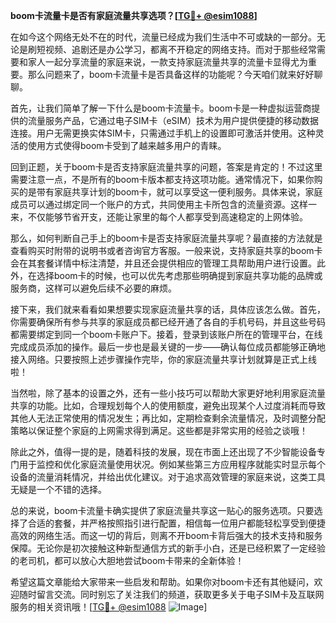 **boom卡流量卡是否有家庭流量共享选项？[[TG💪+ @esim1088](https://t.me/s/esim1088)]**

在如今这个网络无处不在的时代，流量已经成为我们生活中不可或缺的一部分。无论是刷短视频、追剧还是办公学习，都离不开稳定的网络支持。而对于那些经常需要和家人一起分享流量的家庭来说，一款支持家庭流量共享的流量卡显得尤为重要。那么问题来了，boom卡流量卡是否具备这样的功能呢？今天咱们就来好好聊聊。

首先，让我们简单了解一下什么是boom卡流量卡。boom卡是一种虚拟运营商提供的流量服务产品，它通过电子SIM卡（eSIM）技术为用户提供便捷的移动数据连接。用户无需更换实体SIM卡，只需通过手机上的设置即可激活并使用。这种灵活的使用方式使得boom卡受到了越来越多用户的青睐。

回到正题，关于boom卡是否支持家庭流量共享的问题，答案是肯定的！不过这里需要注意一点，不是所有的boom卡版本都支持这项功能。通常情况下，如果你购买的是带有家庭共享计划的boom卡，就可以享受这一便利服务。具体来说，家庭成员可以通过绑定同一个账户的方式，共同使用主卡所包含的流量资源。这样一来，不仅能够节省开支，还能让家里的每个人都享受到高速稳定的上网体验。

那么，如何判断自己手上的boom卡是否支持家庭流量共享呢？最直接的方法就是查看购买时附带的说明书或者咨询官方客服。一般来说，支持家庭共享的boom卡会在其套餐详情中标注清楚，并且还会提供相应的管理工具帮助用户进行设置。此外，在选择boom卡的时候，也可以优先考虑那些明确提到家庭共享功能的品牌或服务商，这样可以避免后续不必要的麻烦。

接下来，我们就来看看如果想要实现家庭流量共享的话，具体应该怎么做。首先，你需要确保所有参与共享的家庭成员都已经开通了各自的手机号码，并且这些号码都需要绑定到同一个boom卡账户下。接着，登录到该账户所在的管理平台，在线完成成员添加的操作。最后一步也是最关键的一步——确认每位成员都能够正确地接入网络。只要按照上述步骤操作完毕，你的家庭流量共享计划就算是正式上线啦！

当然啦，除了基本的设置之外，还有一些小技巧可以帮助大家更好地利用家庭流量共享的功能。比如，合理规划每个人的使用额度，避免出现某个人过度消耗而导致其他人无法正常使用的情况发生；再比如，定期检查剩余流量情况，及时调整分配策略以保证整个家庭的上网需求得到满足。这些都是非常实用的经验之谈哦！

除此之外，值得一提的是，随着科技的发展，现在市面上还出现了不少智能设备专门用于监控和优化家庭流量使用状况。例如某些第三方应用程序就能实时显示每个设备的流量消耗情况，并给出优化建议。对于追求高效管理的家庭来说，这类工具无疑是一个不错的选择。

总的来说，boom卡流量卡确实提供了家庭流量共享这一贴心的服务选项。只要选择了合适的套餐，并严格按照指引进行配置，相信每一位用户都能轻松享受到便捷高效的网络生活。而这一切的背后，则离不开boom卡背后强大的技术支持和服务保障。无论你是初次接触这种新型通信方式的新手小白，还是已经积累了一定经验的老司机，都可以放心大胆地尝试boom卡带来的全新体验！

希望这篇文章能给大家带来一些启发和帮助。如果你对boom卡还有其他疑问，欢迎随时留言交流。同时别忘了关注我们的频道，获取更多关于电子SIM卡及互联网服务的相关资讯哦！[[TG💪+ @esim1088](https://t.me/s/esim1088) ![Image](https://i.postimg.cc/4NQfJmqS/Snipaste-2025-05-13-00-14-12.png)]